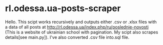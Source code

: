 # rl.odessa.ua-posts-scraper
Hello. This scipt works recursively and outputs either .csv or .xlsx files with a data of all posts  at http://rl.odessa.ua/index.php/ru/poslednie-novosti (This is a website of ukrainian school with pagination. My scipt also scrapes details[see main.py]). I've also converted .csv file into.sql file.
